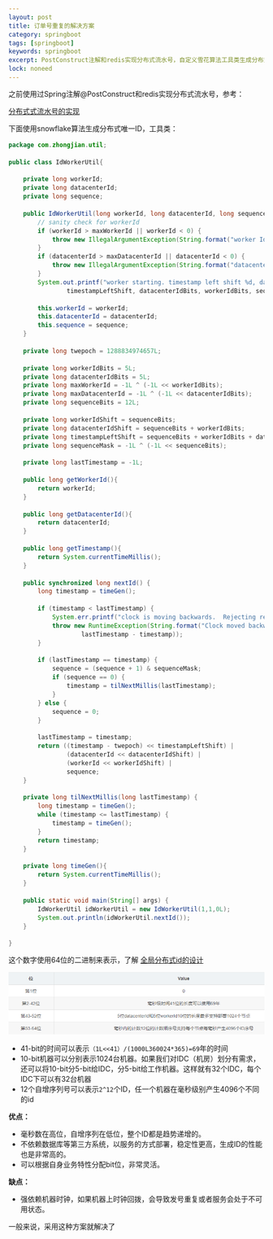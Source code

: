 ```yaml
---
layout: post
title: 订单号重复的解决方案
category: springboot
tags: [springboot]
keywords: springboot
excerpt: PostConstruct注解和redis实现分布式流水号，自定义雪花算法工具类生成分布式唯一id
lock: noneed
---
```


之前使用过Spring注解@PostConstruct和redis实现分布式流水号，参考：

[分布式式流水号的实现](/springboot/2020/04/20/spring-annotation.html)

下面使用snowflake算法生成分布式唯一ID，工具类：

```java
package com.zhongjian.util;

public class IdWorkerUtil{

    private long workerId;
    private long datacenterId;
    private long sequence;

    public IdWorkerUtil(long workerId, long datacenterId, long sequence){
        // sanity check for workerId
        if (workerId > maxWorkerId || workerId < 0) {
            throw new IllegalArgumentException(String.format("worker Id can't be greater than %d or less than 0",maxWorkerId));
        }
        if (datacenterId > maxDatacenterId || datacenterId < 0) {
            throw new IllegalArgumentException(String.format("datacenter Id can't be greater than %d or less than 0",maxDatacenterId));
        }
        System.out.printf("worker starting. timestamp left shift %d, datacenter id bits %d, worker id bits %d, sequence bits %d, workerid %d",
                timestampLeftShift, datacenterIdBits, workerIdBits, sequenceBits, workerId);

        this.workerId = workerId;
        this.datacenterId = datacenterId;
        this.sequence = sequence;
    }

    private long twepoch = 1288834974657L;

    private long workerIdBits = 5L;
    private long datacenterIdBits = 5L;
    private long maxWorkerId = -1L ^ (-1L << workerIdBits);
    private long maxDatacenterId = -1L ^ (-1L << datacenterIdBits);
    private long sequenceBits = 12L;

    private long workerIdShift = sequenceBits;
    private long datacenterIdShift = sequenceBits + workerIdBits;
    private long timestampLeftShift = sequenceBits + workerIdBits + datacenterIdBits;
    private long sequenceMask = -1L ^ (-1L << sequenceBits);

    private long lastTimestamp = -1L;

    public long getWorkerId(){
        return workerId;
    }

    public long getDatacenterId(){
        return datacenterId;
    }

    public long getTimestamp(){
        return System.currentTimeMillis();
    }

    public synchronized long nextId() {
        long timestamp = timeGen();

        if (timestamp < lastTimestamp) {
            System.err.printf("clock is moving backwards.  Rejecting requests until %d.", lastTimestamp);
            throw new RuntimeException(String.format("Clock moved backwards.  Refusing to generate id for %d milliseconds",
                    lastTimestamp - timestamp));
        }

        if (lastTimestamp == timestamp) {
            sequence = (sequence + 1) & sequenceMask;
            if (sequence == 0) {
                timestamp = tilNextMillis(lastTimestamp);
            }
        } else {
            sequence = 0;
        }

        lastTimestamp = timestamp;
        return ((timestamp - twepoch) << timestampLeftShift) |
                (datacenterId << datacenterIdShift) |
                (workerId << workerIdShift) |
                sequence;
    }

    private long tilNextMillis(long lastTimestamp) {
        long timestamp = timeGen();
        while (timestamp <= lastTimestamp) {
            timestamp = timeGen();
        }
        return timestamp;
    }

    private long timeGen(){
        return System.currentTimeMillis();
    }

    public static void main(String[] args) {
        IdWorkerUtil idWorkerUtil = new IdWorkerUtil(1,1,0L);
        System.out.println(idWorkerUtil.nextId());
    }

}
```

这个数字使用64位的二进制来表示，了解 [全局分布式id的设计](/icoding-edu/2020/06/28/icoding-note-053-2-global-id.html)

![](\assets\images\2022\springboot\snowflake-1.png)

- 41-bit的时间可以表示`（1L<<41）/(1000L360024*365)=69`年的时间
- 10-bit机器可以分别表示1024台机器。如果我们对IDC（机房）划分有需求，还可以将10-bit分5-bit给IDC，分5-bit给工作机器。这样就有32个IDC，每个IDC下可以有32台机器
- 12个自增序列号可以表示`2^12`个ID，任一个机器在毫秒级别产生4096个不同的id

**优点：**

- 毫秒数在高位，自增序列在低位，整个ID都是趋势递增的。
- 不依赖数据库等第三方系统，以服务的方式部署，稳定性更高，生成ID的性能也是非常高的。
- 可以根据自身业务特性分配bit位，非常灵活。

**缺点：**

- 强依赖机器时钟，如果机器上时钟回拨，会导致发号重复或者服务会处于不可用状态。

一般来说，采用这种方案就解决了